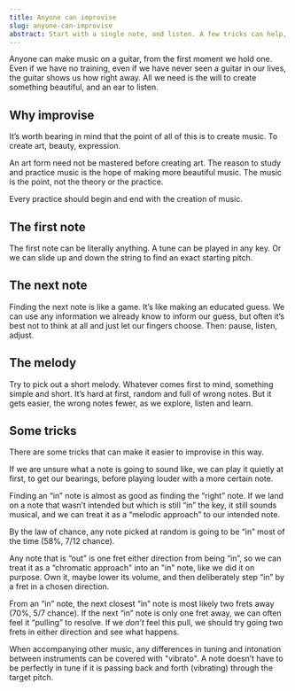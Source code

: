 ```yaml
---
title: Anyone can improvise
slug: anyone-can-improvise
abstract: Start with a single note, and listen. A few tricks can help, too.
---
```


Anyone can make music on a guitar,
from the first moment we hold one. 
Even if we have no training,
even if we have never seen a guitar in our lives,
the guitar shows us how right away. 
All we need is the will to create something beautiful, 
and an ear to listen.

## Why improvise

It’s worth bearing in mind that the point of all of this is to create music.
To create art, beauty, expression.

An art form need not be mastered before creating art. 
The reason to study and practice music
is the hope of making more beautiful music.
The music is the point,
not the theory or the practice.

Every practice should begin and end with the creation of music.


## The first note

The first note can be literally anything. 
A tune can be played in any key.
Or we can slide up and down the string to find an exact starting pitch. 

## The next note

Finding the next note is like a game. 
It’s like making an educated guess. 
We can use any information we already know to inform our guess,
but often it’s best not to think at all and just let our fingers choose.
Then:
pause,
listen,
adjust.

## The melody

Try to pick out a short melody.
Whatever comes first to mind,
something simple and short. 
It’s hard at first,
random and full of wrong notes.
But it gets easier,
the wrong notes fewer,
as we explore, 
listen and learn.

## Some tricks

There are some tricks that can make it easier to improvise in this way. 

If we are unsure what a note is going to sound like, 
we can play it quietly at first,
to get our bearings,
before playing louder with a more certain note. 

Finding an “in” note is almost as good as finding the “right” note. If we land on a note that wasn’t intended but which is still “in” the key,
it still sounds musical,
and we can treat it as a “melodic approach” to our intended note. 

By the law of chance, any note picked at random is going to be “in” most of the time (58%, 7/12 chance). 

Any note that is “out” is one fret either direction from being “in”,
so we can treat it as a “chromatic approach" into an "in" note,
like we did it on purpose. 
Own it,
maybe lower its volume,
and then deliberately step “in” by a fret in a chosen direction. 

From an “in” note, 
the next closest “in” note is most likely two frets away (70%, 5/7 chance). 
If the next “in” note is only one fret away,
we can often feel it “pulling” to resolve.
If we *don’t* feel this pull,
we should try going two frets in either direction and see what happens.

When accompanying other music,
any differences in tuning and intonation between instruments can be covered with "vibrato". 
A note doesn’t have to be perfectly in tune if it is passing back and forth 
(vibrating) through the target pitch. 

